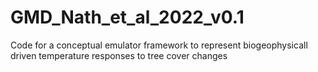 # GMD_Nath_et_al_2022_v0.1
Code for a conceptual emulator framework to represent biogeophysicall driven temperature responses to tree cover changes
